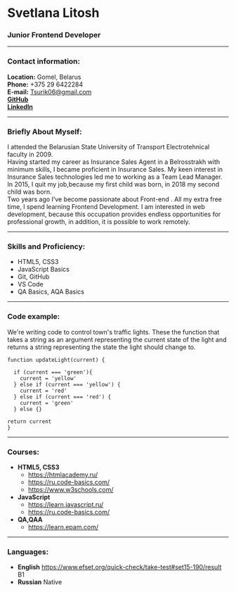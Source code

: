# Svetlana Litosh
### Junior Frontend Developer
***
### Contact information:
__Location:__ Gomel, Belarus  
__Phone:__ +375 29 6422284  
__E-mail:__ Tsurik06@gmail.com  
__[GitHub](https://github.com/SvetlanaLitosh)__  
__[LinkedIn](https://www.linkedin.com/in/svetlana-litosh-4b2877218/)__
***
### Briefly About Myself:
I attended the Belarusian State University of Transport Electrotehnical faculty in 2009.   
Having started my career as Insurance Sales Agent in a Belrosstrakh with minimum skills, I became proficient in Insurance Sales. My keen interest in Insurance Sales technologies led me to working as a Team Lead Manager. In 2015, I quit my job,because my first child was born, in 2018 my second child was born.  
Two years ago I’ve become passionate about Front-end . All my extra free time, I spend learning Frontend Development.
I am interested in web development, because this occupation provides endless opportunities for professional growth,
in addition, it is possible to work remotely.
***
### Skills and Proficiency:
* HTML5, CSS3
* JavaScript Basics
* Git, GitHub
* VS Code
* QA Basics, AQA Basics
***
### Code example:  
We're writing code to control town's traffic lights. These the function that takes a string as an argument representing the current state of the light and returns a string representing the state the light should change to.
```
function updateLight(current) {
  
  if (current === 'green'){
    current = 'yellow'
  } else if (current === 'yellow') {
    current = 'red'
  } else if (current === 'red') {
    current = 'green'
  } else {}

return current
}
```
***
### Courses:  
* __HTML5, CSS3__ 
  * https://htmlacademy.ru/
  * https://ru.code-basics.com/
  * https://www.w3schools.com/
* __JavaScript__ 
  * https://learn.javascript.ru/
  * https://ru.code-basics.com/
* __QA,QAA__ 
  * https://learn.epam.com/
***
### Languages:
* __English__ https://www.efset.org/quick-check/take-test#set15-190/result  
 B1
* __Russian__ Native